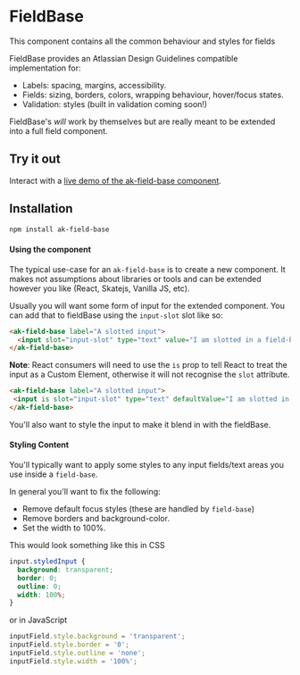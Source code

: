 # FieldBase

This component contains all the common behaviour and styles for fields

FieldBase provides an Atlassian Design Guidelines compatible implementation for:
* Labels: spacing, margins, accessibility.
* Fields: sizing, borders, colors, wrapping behaviour, hover/focus states.
* Validation: styles (built in validation coming soon!)

FieldBase's *will* work by themselves but are really meant to be extended into a full field component.

## Try it out

Interact with a [live demo of the ak-field-base component](https://aui-cdn.atlassian.com/atlaskit/stories/ak-field-base/@VERSION@/).

## Installation

```sh
npm install ak-field-base
```

#### Using the component

The typical use-case for an `ak-field-base` is to create a new component. It makes not assumptions about libraries or tools and can be extended
however you like (React, Skatejs, Vanilla JS, etc).

Usually you will want some form of input for the extended component. You can add that to fieldBase using the `input-slot` slot like so:

```html
<ak-field-base label="A slotted input">
  <input slot="input-slot" type="text" value="I am slotted in a field-base!" />
</ak-field-base>
```

**Note**: React consumers will need to use the `is` prop to tell React to treat the input as a Custom Element, otherwise it will not recognise the `slot` attribute.
```html
<ak-field-base label="A slotted input">
 <input is slot="input-slot" type="text" defaultValue="I am slotted in a field-base!" />
</ak-field-base>
```

You'll also want to style the input to make it blend in with the fieldBase.

#### Styling Content

You'll typically want to apply some styles to any input fields/text areas you use inside a `field-base`.

In general you'll want to fix the following:
* Remove default focus styles (these are handled by `field-base`)
* Remove borders and background-color.
* Set the width to 100%.

This would look something like this in CSS

```CSS
input.styledInput {
  background: transparent;
  border: 0;
  outline: 0;
  width: 100%;
}
```

or in JavaScript

```javascript
inputField.style.background = 'transparent';
inputField.style.border = '0';
inputField.style.outline = 'none';
inputField.style.width = '100%';
```
